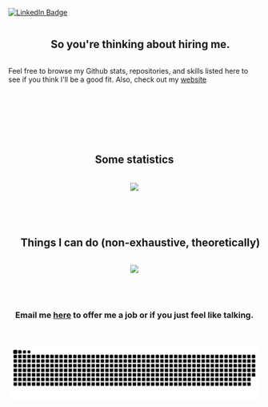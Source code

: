 <!--
**joshualevitas/joshualevitas** is a ✨ _special_ ✨ repository because its `README.md` (this file) appears on your GitHub profile.

Here are some ideas to get you started:

- 🔭 I’m currently working on ...
- 🌱 I’m currently learning ...
- 👯 I’m looking to collaborate on ...
- 🤔 I’m looking for help with ...
- 💬 Ask me about ...
- 📫 How to reach me: ...
- 😄 Pronouns: ...
- ⚡ Fun fact: ...
-->



[![LinkedIn Badge](https://img.shields.io/badge/LinkedIn-Profile-informational?style=flat&logo=linkedin&logoColor=white&color=0D76A8)](https://www.linkedin.com/in/joshua-levitas-1a609a198/)


<!--h2 without bottom border-->
<div id="user-content-toc">
  <ul align="center">
    <summary><h2 style="display: inline-block">So you're thinking about hiring me.</summary>
      </ul>
</div>
  
<div>

Feel free to browse my Github stats, repositories, and skills listed here to see if you think I'll be a good fit. Also, check out my [website](joshualevitas.com)
  
<!--   <p>
    But don't take it from me, just read these reviews:
    <br></br>
  </p>
 </div>
 
 > "A handsome young man who knows his way around a computer."
 >  
 >  <p>- My Nana</p>
 <br></br>
 > "Quite literally, the most employable person I have ever met."
 > 
 > <p>- My best friend, Avery</p>
 <br></br>
 > "Well done, Josh."
 > 
 > <p>- My professor, after I presented a research project</p> -->
 
 <br></br>


 <br></br>
  
  

<div align="center">
  <h2 style="display: inline-block">Some statistics
</div>
 
<p align="center">
<!--    <img  align="center"  src="https://github-readme-stats.vercel.app/api?username=joshualevitas&theme=synthwave&show_icons=true&count_private=true"/> -->
<!--   <br></br> -->
   <img  align="center"  src="https://github-readme-stats.anuraghazra1.vercel.app/api/top-langs/?username=joshualevitas&theme=synthwave&hide_border=false&no-bg=true&no-frame=true&langs_count=5"/>
  
  <br></br>
 </p>


<div id="user-content-toc">
  <ul align="center">
    <summary><h2 style="display: inline-block">Things I can do (non-exhaustive, theoretically)</h2></summary>
  </ul>
</div>
<!--tech stack icons-->
<p align="center">
  <a href="https://skillicons.dev">
    <img src="https://skillicons.dev/icons?i=py,pytorch,git,github,c,cpp,cs,html,css,js,react,angular,r,aws,bash,bootstrap,firebase,latex,linux,md,mysql,tensorflow,unity,visualstudio,vscode,perline=14" />
  </a>
</p>



</p>    
<br></br>
<div align="center">

### Email me [here](mailto:joshualevitas+github@gmail.com) to offer me a job or if you just feel like talking.

 </div>
<br></br>
<div align="center">
  <img  src="https://github.com/1999AZZAR/1999AZZAR/blob/main/resources/img/grid-snake.svg"
       alt="snake" /></a>
</div>



<!--
Stuff I borrowed: 

Snake: https://github.com/1999AZZAR/1999AZZAR/blob/main/resources/img/grid-snake.svg

-->
